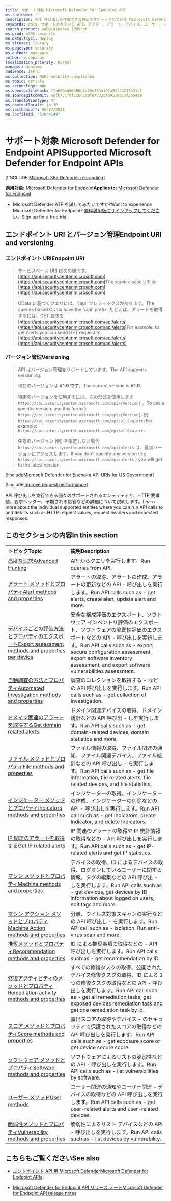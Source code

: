 ```yaml
---
title: サポート対象 Microsoft Defender for Endpoint API
ms.reviewer: ''
description: API 呼び出しを作成できる特定のサポートされている Microsoft Defender for Endpoint エンティティについて説明します。
keywords: apis、サポートされている API、アクター、アラート、デバイス、ユーザー、ドメイン、IP、ファイル、高度なクエリ、高度な検索
search.product: eADQiWindows 10XVcnh
ms.prod: m365-security
ms.mktglfcycl: deploy
ms.sitesec: library
ms.pagetype: security
ms.author: macapara
author: mjcaparas
localization_priority: Normal
manager: dansimp
audience: ITPro
ms.collection: M365-security-compliance
ms.topic: article
ms.technology: mde
ms.openlocfilehash: f7a620ad56496b1a26e193a18fa93f4d217431df
ms.sourcegitcommit: a6fb731fdf726d7d9fe4232cf69510013f2b54ce
ms.translationtype: MT
ms.contentlocale: ja-JP
ms.lasthandoff: 05/27/2021
ms.locfileid: "52684149"
---
```

# <a name="supported-microsoft-defender-for-endpoint-apis"></a><span data-ttu-id="f20b8-104">サポート対象 Microsoft Defender for Endpoint API</span><span class="sxs-lookup"><span data-stu-id="f20b8-104">Supported Microsoft Defender for Endpoint APIs</span></span>

[!INCLUDE [Microsoft 365 Defender rebranding](../../includes/microsoft-defender.md)]

<span data-ttu-id="f20b8-105">**適用対象:** [Microsoft Defender for Endpoint](https://go.microsoft.com/fwlink/?linkid=2154037)</span><span class="sxs-lookup"><span data-stu-id="f20b8-105">**Applies to:** [Microsoft Defender for Endpoint](https://go.microsoft.com/fwlink/?linkid=2154037)</span></span>

- <span data-ttu-id="f20b8-106">Microsoft Defender ATP を試してみたいですか?</span><span class="sxs-lookup"><span data-stu-id="f20b8-106">Want to experience Microsoft Defender for Endpoint?</span></span> [<span data-ttu-id="f20b8-107">無料試用版にサインアップしてください。</span><span class="sxs-lookup"><span data-stu-id="f20b8-107">Sign up for a free trial.</span></span>](https://www.microsoft.com/microsoft-365/windows/microsoft-defender-atp?ocid=docs-wdatp-exposedapis-abovefoldlink)

## <a name="endpoint-uri-and-versioning"></a><span data-ttu-id="f20b8-108">エンドポイント URI とバージョン管理</span><span class="sxs-lookup"><span data-stu-id="f20b8-108">Endpoint URI and versioning</span></span>

### <a name="endpoint-uri"></a><span data-ttu-id="f20b8-109">エンドポイント URI</span><span class="sxs-lookup"><span data-stu-id="f20b8-109">Endpoint URI</span></span>

> <span data-ttu-id="f20b8-110">サービスベース URI は次の値です。 [https://api.securitycenter.microsoft.com](https://api.securitycenter.microsoft.com)</span><span class="sxs-lookup"><span data-stu-id="f20b8-110">The service base URI is: [https://api.securitycenter.microsoft.com](https://api.securitycenter.microsoft.com)</span></span>
>
> <span data-ttu-id="f20b8-111">OData に基づくクエリには、'/api' プレフィックスがあります。</span><span class="sxs-lookup"><span data-stu-id="f20b8-111">The queries based OData have the '/api' prefix.</span></span> <span data-ttu-id="f20b8-112">たとえば、アラートを取得するには、GET 要求を [https://api.securitycenter.microsoft.com/api/alerts](https://api.securitycenter.microsoft.com/api/alerts)</span><span class="sxs-lookup"><span data-stu-id="f20b8-112">For example, to get Alerts you can send GET request to [https://api.securitycenter.microsoft.com/api/alerts](https://api.securitycenter.microsoft.com/api/alerts)</span></span>

### <a name="versioning"></a><span data-ttu-id="f20b8-113">バージョン管理</span><span class="sxs-lookup"><span data-stu-id="f20b8-113">Versioning</span></span>

> <span data-ttu-id="f20b8-114">API はバージョン管理をサポートしています。</span><span class="sxs-lookup"><span data-stu-id="f20b8-114">The API supports versioning.</span></span>
>
> <span data-ttu-id="f20b8-115">現在のバージョンは **V1.0 です**。</span><span class="sxs-lookup"><span data-stu-id="f20b8-115">The current version is **V1.0**.</span></span>
>
> <span data-ttu-id="f20b8-116">特定のバージョンを使用するには、次の形式を使用します `https://api.securitycenter.microsoft.com/api/{Version}` 。</span><span class="sxs-lookup"><span data-stu-id="f20b8-116">To use a specific version, use this format: `https://api.securitycenter.microsoft.com/api/{Version}`.</span></span> <span data-ttu-id="f20b8-117">例: `https://api.securitycenter.microsoft.com/api/v1.0/alerts`</span><span class="sxs-lookup"><span data-stu-id="f20b8-117">For example: `https://api.securitycenter.microsoft.com/api/v1.0/alerts`</span></span>
>
> <span data-ttu-id="f20b8-118">任意のバージョン (例) を指定しない場合 `https://api.securitycenter.microsoft.com/api/alerts` は、最新バージョンにアクセスします。</span><span class="sxs-lookup"><span data-stu-id="f20b8-118">If you don't specify any version (e.g. `https://api.securitycenter.microsoft.com/api/alerts` ) you will get to the latest version.</span></span>

[!include[Microsoft Defender for Endpoint API URIs for US Government](../../includes/microsoft-defender-api-usgov.md)]

[!include[Improve request performance](../../includes/improve-request-performance.md)]

<span data-ttu-id="f20b8-119">API 呼び出しを実行できる個々のサポートされるエンティティと、HTTP 要求値、要求ヘッダー、予期される応答などの詳細について説明します。</span><span class="sxs-lookup"><span data-stu-id="f20b8-119">Learn more about the individual supported entities where you can run API calls to and details such as HTTP request values, request headers and expected responses.</span></span>

## <a name="in-this-section"></a><span data-ttu-id="f20b8-120">このセクションの内容</span><span class="sxs-lookup"><span data-stu-id="f20b8-120">In this section</span></span>

<span data-ttu-id="f20b8-121">トピック</span><span class="sxs-lookup"><span data-stu-id="f20b8-121">Topic</span></span> | <span data-ttu-id="f20b8-122">説明</span><span class="sxs-lookup"><span data-stu-id="f20b8-122">Description</span></span>
:---|:---
[<span data-ttu-id="f20b8-123">高度な追求</span><span class="sxs-lookup"><span data-stu-id="f20b8-123">Advanced Hunting</span></span>](run-advanced-query-api.md) | <span data-ttu-id="f20b8-124">API からクエリを実行します。</span><span class="sxs-lookup"><span data-stu-id="f20b8-124">Run queries from API.</span></span>
[<span data-ttu-id="f20b8-125">アラート メソッドとプロパティ</span><span class="sxs-lookup"><span data-stu-id="f20b8-125">Alert methods and properties</span></span>](alerts.md) | <span data-ttu-id="f20b8-126">アラートの取得、アラートの作成、アラートの更新などの API \- 呼び出しを実行します。</span><span class="sxs-lookup"><span data-stu-id="f20b8-126">Run API calls such as \- get alerts, create alert, update alert and more.</span></span>
[<span data-ttu-id="f20b8-127">デバイスごとの評価方法とプロパティのエクスポート</span><span class="sxs-lookup"><span data-stu-id="f20b8-127">Export assessment methods and properties per device</span></span>](get-assessmnt-1methods-properties.md) | <span data-ttu-id="f20b8-128">安全な構成評価のエクスポート、ソフトウェア インベントリ評価のエクスポート、ソフトウェアの脆弱性評価のエクスポートなどの API \- 呼び出しを実行します。</span><span class="sxs-lookup"><span data-stu-id="f20b8-128">Run API calls such as \- export secure configuration assessment, export software inventory assessment,  and export software vulnerabilities assessment.</span></span>
[<span data-ttu-id="f20b8-129">自動調査の方法とプロパティ</span><span class="sxs-lookup"><span data-stu-id="f20b8-129">Automated Investigation methods and properties</span></span>](investigation.md) | <span data-ttu-id="f20b8-130">調査のコレクションを取得する \- などの API 呼び出しを実行します。</span><span class="sxs-lookup"><span data-stu-id="f20b8-130">Run API calls such as \- get collection of Investigation.</span></span>
[<span data-ttu-id="f20b8-131">ドメイン関連のアラートを取得する</span><span class="sxs-lookup"><span data-stu-id="f20b8-131">Get domain related alerts</span></span>](get-domain-related-alerts.md) | <span data-ttu-id="f20b8-132">ドメイン関連デバイスの取得、ドメイン統計などの API 呼び出 \- しを実行します。</span><span class="sxs-lookup"><span data-stu-id="f20b8-132">Run API calls such as \- get domain-related devices, domain statistics and more.</span></span>
[<span data-ttu-id="f20b8-133">ファイル メソッドとプロパティ</span><span class="sxs-lookup"><span data-stu-id="f20b8-133">File methods and properties</span></span>](files.md) | <span data-ttu-id="f20b8-134">ファイル情報の取得、ファイル関連の通知、ファイル関連デバイス、ファイル統計などの API 呼び出し \- を実行します。</span><span class="sxs-lookup"><span data-stu-id="f20b8-134">Run API calls such as \- get file information, file related alerts, file related devices, and file statistics.</span></span>
[<span data-ttu-id="f20b8-135">インジケーター メソッドとプロパティ</span><span class="sxs-lookup"><span data-stu-id="f20b8-135">Indicators methods and properties</span></span>](ti-indicator.md) | <span data-ttu-id="f20b8-136">インジケーターの取得、インジケーターの作成、インジケーターの削除などの API \- 呼び出しを実行します。</span><span class="sxs-lookup"><span data-stu-id="f20b8-136">Run API call such as \- get Indicators, create Indicator, and delete Indicators.</span></span>
[<span data-ttu-id="f20b8-137">IP 関連のアラートを取得する</span><span class="sxs-lookup"><span data-stu-id="f20b8-137">Get IP related alerts</span></span>](get-ip-related-alerts.md) | <span data-ttu-id="f20b8-138">IP 関連のアラートの取得や IP 統計情報の取得などの \- API 呼び出しを実行します。</span><span class="sxs-lookup"><span data-stu-id="f20b8-138">Run API calls such as \- get IP-related alerts and get IP statistics.</span></span>
[<span data-ttu-id="f20b8-139">マシン メソッドとプロパティ</span><span class="sxs-lookup"><span data-stu-id="f20b8-139">Machine methods and properties</span></span>](machine.md) | <span data-ttu-id="f20b8-140">デバイスの取得、ID によるデバイスの取得、ログオンしているユーザーに関する情報、タグの編集などの API 呼び出 \- しを実行します。</span><span class="sxs-lookup"><span data-stu-id="f20b8-140">Run API calls such as \- get devices, get devices by ID, information about logged on users, edit tags and more.</span></span>
[<span data-ttu-id="f20b8-141">マシン アクション メソッドとプロパティ</span><span class="sxs-lookup"><span data-stu-id="f20b8-141">Machine Action methods and properties</span></span>](machineaction.md) | <span data-ttu-id="f20b8-142">分離、ウイルス対策スキャンの実行などの API 呼び出し \- を実行します。</span><span class="sxs-lookup"><span data-stu-id="f20b8-142">Run API call such as \- Isolation, Run anti-virus scan and more.</span></span>
[<span data-ttu-id="f20b8-143">推奨メソッドとプロパティ</span><span class="sxs-lookup"><span data-stu-id="f20b8-143">Recommendation methods and properties</span></span>](recommendation.md) | <span data-ttu-id="f20b8-144">ID による推奨事項の取得などの \- API 呼び出しを実行します。</span><span class="sxs-lookup"><span data-stu-id="f20b8-144">Run API calls such as \- get recommendation by ID.</span></span>
[<span data-ttu-id="f20b8-145">修復アクティビティのメソッドとプロパティ</span><span class="sxs-lookup"><span data-stu-id="f20b8-145">Remediation activity methods and properties</span></span>](get-remediation-methods-properties.md) | <span data-ttu-id="f20b8-146">すべての修復タスクの取得、公開されたデバイス修復タスクの取得、ID による 1 つの修復タスクの取得などの API \- 呼び出しを実行します。</span><span class="sxs-lookup"><span data-stu-id="f20b8-146">Run API call such as \- get all remediation tasks, get exposed devices remediation task and get one remediation task by id.</span></span>
[<span data-ttu-id="f20b8-147">スコア メソッドとプロパティ</span><span class="sxs-lookup"><span data-stu-id="f20b8-147">Score methods and properties</span></span>](score.md) | <span data-ttu-id="f20b8-148">露出スコアの取得やデバイス \- のセキュリティで保護されたスコアの取得などの API 呼び出しを実行します。</span><span class="sxs-lookup"><span data-stu-id="f20b8-148">Run API calls such as \- get exposure score or get device secure score.</span></span>
[<span data-ttu-id="f20b8-149">ソフトウェア メソッドとプロパティ</span><span class="sxs-lookup"><span data-stu-id="f20b8-149">Software methods and properties</span></span>](software.md) | <span data-ttu-id="f20b8-150">ソフトウェアによるリストの脆弱性などの API \- 呼び出しを実行します。</span><span class="sxs-lookup"><span data-stu-id="f20b8-150">Run API calls such as \- list vulnerabilities by software.</span></span>
[<span data-ttu-id="f20b8-151">ユーザー メソッド</span><span class="sxs-lookup"><span data-stu-id="f20b8-151">User methods</span></span>](user.md) | <span data-ttu-id="f20b8-152">ユーザー関連の通知やユーザー関連 \- デバイスの取得などの API 呼び出しを実行します。</span><span class="sxs-lookup"><span data-stu-id="f20b8-152">Run API calls such as \- get user-related alerts and user-related devices.</span></span>
[<span data-ttu-id="f20b8-153">脆弱性メソッドとプロパティ</span><span class="sxs-lookup"><span data-stu-id="f20b8-153">Vulnerability methods and properties</span></span>](vulnerability.md) | <span data-ttu-id="f20b8-154">脆弱性によるリスト デバイスなどの API \- 呼び出しを実行します。</span><span class="sxs-lookup"><span data-stu-id="f20b8-154">Run API calls such as \- list devices by vulnerability.</span></span>

## <a name="see-also"></a><span data-ttu-id="f20b8-155">こちらもご覧ください</span><span class="sxs-lookup"><span data-stu-id="f20b8-155">See also</span></span>

- [<span data-ttu-id="f20b8-156">エンドポイント API 用 Microsoft Defender</span><span class="sxs-lookup"><span data-stu-id="f20b8-156">Microsoft Defender for Endpoint APIs</span></span>](apis-intro.md)

- [<span data-ttu-id="f20b8-157">Microsoft Defender for Endpoint API リリース ノート</span><span class="sxs-lookup"><span data-stu-id="f20b8-157">Microsoft Defender for Endpoint API release notes</span></span>](api-release-notes.md)

